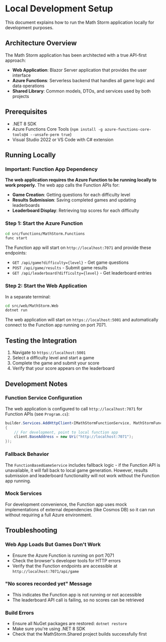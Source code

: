 # Local Development Setup

This document explains how to run the Math Storm application locally for development purposes.

## Architecture Overview

The Math Storm application has been architected with a true API-first approach:

- **Web Application**: Blazor Server application that provides the user interface
- **Azure Functions**: Serverless backend that handles all game logic and data operations
- **Shared Library**: Common models, DTOs, and services used by both projects

## Prerequisites

- .NET 8 SDK
- Azure Functions Core Tools (`npm install -g azure-functions-core-tools@4 --unsafe-perm true`)
- Visual Studio 2022 or VS Code with C# extension

## Running Locally

### Important: Function App Dependency

**The web application requires the Azure Function to be running locally to work properly.** The web app calls the Function APIs for:

- **Game Creation**: Getting questions for each difficulty level
- **Results Submission**: Saving completed games and updating leaderboards  
- **Leaderboard Display**: Retrieving top scores for each difficulty

### Step 1: Start the Azure Function

```bash
cd src/functions/MathStorm.Functions
func start
```

The Function app will start on `http://localhost:7071` and provide these endpoints:
- `GET /api/game?difficulty={level}` - Get game questions
- `POST /api/game/results` - Submit game results  
- `GET /api/leaderboard?difficulty={level}` - Get leaderboard entries

### Step 2: Start the Web Application

In a separate terminal:

```bash
cd src/web/MathStorm.Web
dotnet run
```

The web application will start on `https://localhost:5001` and automatically connect to the Function app running on port 7071.

## Testing the Integration

1. Navigate to `https://localhost:5001`
2. Select a difficulty level and start a game
3. Complete the game and submit your score
4. Verify that your score appears on the leaderboard

## Development Notes

### Function Service Configuration

The web application is configured to call `http://localhost:7071` for Function APIs (see `Program.cs`):

```csharp
builder.Services.AddHttpClient<IMathStormFunctionService, MathStormFunctionService>(client =>
{
    // For development, point to local function app
    client.BaseAddress = new Uri("http://localhost:7071");
});
```

### Fallback Behavior

The `FunctionBasedGameService` includes fallback logic - if the Function API is unavailable, it will fall back to local game generation. However, results submission and leaderboard functionality will not work without the Function app running.

### Mock Services

For development convenience, the Function app uses mock implementations of external dependencies (like Cosmos DB) so it can run without requiring a full Azure environment.

## Troubleshooting

### Web App Loads But Games Don't Work
- Ensure the Azure Function is running on port 7071
- Check the browser's developer tools for HTTP errors
- Verify that the Function endpoints are accessible at `http://localhost:7071/api/game`

### "No scores recorded yet" Message
- This indicates the Function app is not running or not accessible
- The leaderboard API call is failing, so no scores can be retrieved

### Build Errors
- Ensure all NuGet packages are restored: `dotnet restore`
- Make sure you're using .NET 8 SDK
- Check that the MathStorm.Shared project builds successfully first